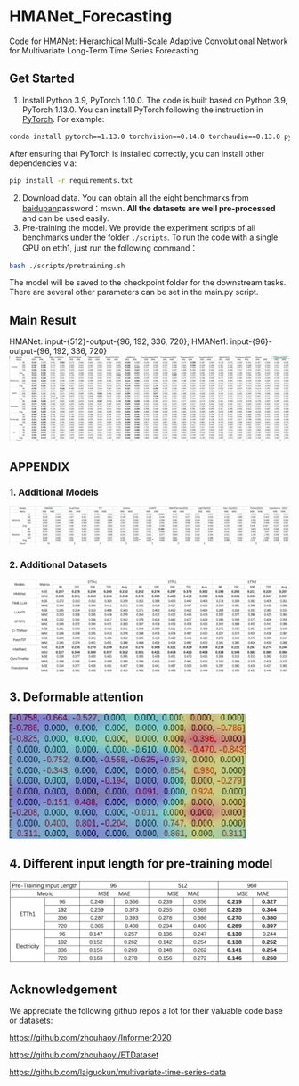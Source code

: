 # HMANet_Forecasting
Code for HMANet: Hierarchical Multi-Scale Adaptive Convolutional Network for Multivariate Long-Term Time Series Forecasting


## Get Started


1. Install Python 3.9, PyTorch 1.10.0.
The code is built based on Python 3.9, PyTorch 1.13.0.
You can install PyTorch following the instruction in [PyTorch](https://pytorch.org/get-started/locally/). For example:

```bash
conda install pytorch==1.13.0 torchvision==0.14.0 torchaudio==0.13.0 pytorch-cuda=11.6 -c pytorch -c nvidia
```

After ensuring that PyTorch is installed correctly, you can install other dependencies via:

```bash
pip install -r requirements.txt
```

2. Download data. You can obtain all the eight benchmarks from [baidupan](https://pan.baidu.com/s/19lqv1VLG9VBx7Nh04L1u0A?pwd=mswn 
)password：mswn. **All the datasets are well pre-processed** and can be used easily.
3. Pre-training the model. We provide the experiment scripts of all benchmarks under the folder `./scripts`. To run the code with a single GPU on etth1, just run the following command：
```bash
bash ./scripts/pretraining.sh
```
The model will be saved to the checkpoint folder for the downstream tasks. There are several other parameters can be set in the main.py script.




## Main Result

HMANet: input-{512}-output-{96, 192, 336, 720}; 
HMANet1: input-{96}-output-{96, 192, 336, 720}
![alt text](Pic/MAIN_RESULT.jpg)

## APPENDIX

### 1. Additional Models
![alt text](Pic/Appendix_model.pic.jpg)

### 2. Additional Datasets 
![alt text](Pic/Appendix_ETT.jpg)

## 3. Deformable attention
![alt text](Pic/deformable_attention.jpg)

## 4. Different input length for pre-training model
![alt text](Pic/diff_input_pretraining.jpg)

## Acknowledgement

We appreciate the following github repos a lot for their valuable code base or datasets:

https://github.com/zhouhaoyi/Informer2020

https://github.com/zhouhaoyi/ETDataset

https://github.com/laiguokun/multivariate-time-series-data

